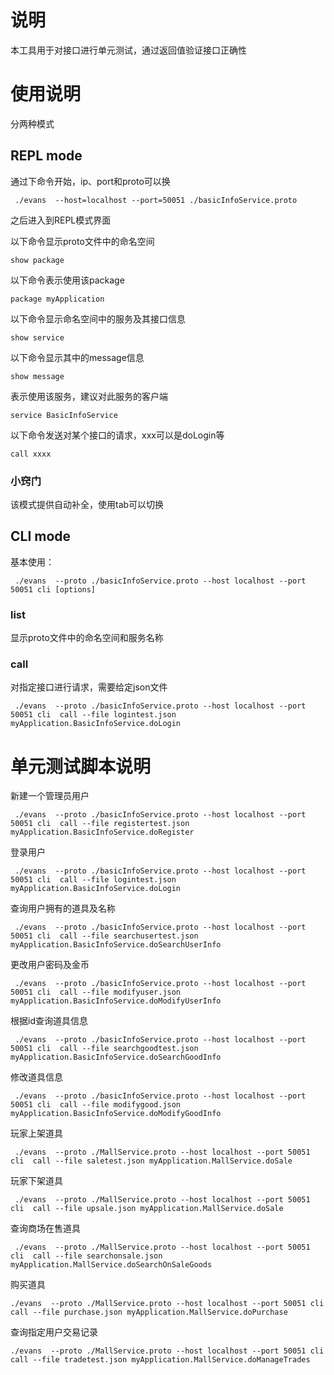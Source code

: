 # 说明

本工具用于对接口进行单元测试，通过返回值验证接口正确性

# 使用说明

分两种模式

## REPL mode


通过下命令开始，ip、port和proto可以换
```shell
 ./evans  --host=localhost --port=50051 ./basicInfoService.proto
```

之后进入到REPL模式界面


以下命令显示proto文件中的命名空间
```shell
show package
```

以下命令表示使用该package
```shell
package myApplication
```

以下命令显示命名空间中的服务及其接口信息
```shell
show service
```

以下命令显示其中的message信息
```shell
show message
```

表示使用该服务，建议对此服务的客户端
```shell
service BasicInfoService
```

以下命令发送对某个接口的请求，xxx可以是doLogin等
```shell
call xxxx
```

### 小窍门

该模式提供自动补全，使用tab可以切换

## CLI mode

基本使用：
```shell
 ./evans  --proto ./basicInfoService.proto --host localhost --port 50051 cli [options]
```

### list

显示proto文件中的命名空间和服务名称

### call

对指定接口进行请求，需要给定json文件
```shell
 ./evans  --proto ./basicInfoService.proto --host localhost --port 50051 cli  call --file logintest.json myApplication.BasicInfoService.doLogin
```


# 单元测试脚本说明

新建一个管理员用户
```shell
 ./evans  --proto ./basicInfoService.proto --host localhost --port 50051 cli  call --file registertest.json myApplication.BasicInfoService.doRegister
```

登录用户
```shell
 ./evans  --proto ./basicInfoService.proto --host localhost --port 50051 cli  call --file logintest.json myApplication.BasicInfoService.doLogin
```

查询用户拥有的道具及名称
```shell
 ./evans  --proto ./basicInfoService.proto --host localhost --port 50051 cli  call --file searchusertest.json myApplication.BasicInfoService.doSearchUserInfo
```

更改用户密码及金币
```shell
 ./evans  --proto ./basicInfoService.proto --host localhost --port 50051 cli  call --file modifyuser.json myApplication.BasicInfoService.doModifyUserInfo
```

根据id查询道具信息
```shell
 ./evans  --proto ./basicInfoService.proto --host localhost --port 50051 cli  call --file searchgoodtest.json myApplication.BasicInfoService.doSearchGoodInfo
```

修改道具信息
```shell
 ./evans  --proto ./basicInfoService.proto --host localhost --port 50051 cli  call --file modifygood.json myApplication.BasicInfoService.doModifyGoodInfo
```

玩家上架道具
```shell
 ./evans  --proto ./MallService.proto --host localhost --port 50051 cli  call --file saletest.json myApplication.MallService.doSale
```

玩家下架道具
```shell
 ./evans  --proto ./MallService.proto --host localhost --port 50051 cli  call --file upsale.json myApplication.MallService.doSale
```

查询商场在售道具
```shell
 ./evans  --proto ./MallService.proto --host localhost --port 50051 cli  call --file searchonsale.json myApplication.MallService.doSearchOnSaleGoods
```

购买道具
```shell
./evans  --proto ./MallService.proto --host localhost --port 50051 cli  call --file purchase.json myApplication.MallService.doPurchase
```

查询指定用户交易记录
```shell
./evans  --proto ./MallService.proto --host localhost --port 50051 cli  call --file tradetest.json myApplication.MallService.doManageTrades
```

